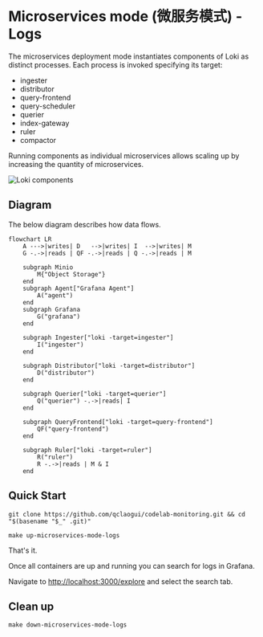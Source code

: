 # Microservices mode (微服务模式) - Logs

The microservices deployment mode instantiates components of Loki as distinct processes. Each process is invoked specifying its target:

- ingester
- distributor
- query-frontend
- query-scheduler
- querier
- index-gateway
- ruler
- compactor

Running components as individual microservices allows scaling up by increasing the quantity of microservices.

![Loki components](https://grafana.com/docs/loki/latest/get-started/loki_architecture_components.svg)

## Diagram

The below diagram describes how data flows.

```mermaid
flowchart LR
    A --->|writes| D   -->|writes| I  -->|writes| M
    G -.->|reads | QF -.->|reads | Q -.->|reads | M

    subgraph Minio
        M{"Object Storage"}
    end
    subgraph Agent["Grafana Agent"]
        A("agent")
    end
    subgraph Grafana
        G("grafana")
    end

    subgraph Ingester["loki -target=ingester"]
        I("ingester")
    end

    subgraph Distributor["loki -target=distributor"]
        D("distributor")
    end

    subgraph Querier["loki -target=querier"]
        Q("querier") -.->|reads| I
    end

    subgraph QueryFrontend["loki -target=query-frontend"]
        QF("query-frontend")
    end

    subgraph Ruler["loki -target=ruler"]
        R("ruler")
        R -.->|reads | M & I
    end
```

## Quick Start

```shell
git clone https://github.com/qclaogui/codelab-monitoring.git && cd "$(basename "$_" .git)"

make up-microservices-mode-logs
```

That's it.

Once all containers are up and running you can search for logs in Grafana.

Navigate to [http://localhost:3000/explore](http://localhost:3000/explore) and select the search tab.

## Clean up

```shell
make down-microservices-mode-logs
```
